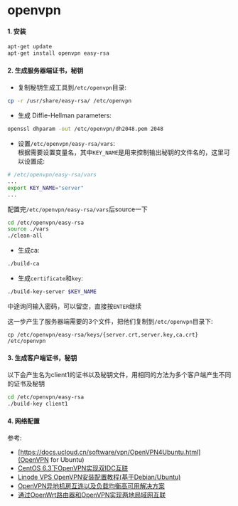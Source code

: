 # openvpn

#### 1. 安装

```zsh
apt-get update
apt-get install openvpn easy-rsa
```

#### 2. 生成服务器端证书，秘钥

- 复制秘钥生成工具到`/etc/openvpn`目录:
```zsh
cp -r /usr/share/easy-rsa/ /etc/openvpn
```

- 生成 Diffie-Hellman parameters:
```zsh
openssl dhparam -out /etc/openvpn/dh2048.pem 2048
```
- 设置`/etc/openvpn/easy-rsa/vars`:  
根据需要设置变量名，其中`KEY_NAME`是用来控制输出秘钥的文件名的，这里可以设置成:
```zsh
# /etc/openvpn/easy-rsa/vars
...
export KEY_NAME="server"
...
```
配置完`/etc/openvpn/easy-rsa/vars`后source一下
```zsh
cd /etc/openvpn/easy-rsa
source ./vars
./clean-all
```

- 生成ca:
```zsh
./build-ca
```
- 生成`certificate`和`key`:
```zsh
./build-key-server $KEY_NAME
```
中途询问输入密码，可以留空，直接按`ENTER`继续

这一步产生了服务器端需要的3个文件，把他们复制到`/etc/openvpn`目录下:
```
cp /etc/openvpn/easy-rsa/keys/{server.crt,server.key,ca.crt} /etc/openvpn
```

#### 3. 生成客户端证书，秘钥

以下会产生名为client1的证书以及秘钥文件，用相同的方法为多个客户端产生不同的证书及秘钥

```zsh
cd /etc/openvpn/easy-rsa
./build-key client1
```

#### 4. 网络配置


参考:

- [https://docs.ucloud.cn/software/vpn/OpenVPN4Ubuntu.html](OpenVPN for Ubuntu)
- [CentOS 6.3下OpenVPN实现双IDC互联](http://wangzan18.blog.51cto.com/8021085/1678272)
- [Linode VPS OpenVPN安装配置教程(基于Debian/Ubuntu)](http://www.vpser.net/build/linode-install-openvpn.html)
- [OpenVPN异地机房互连以及负载均衡高可用解决方案
](http://www.lxway.com/865859802.htm)
- [通过OpenWrt路由器和OpenVPN实现两地局域网互联](http://blog.ltns.info/linux/connect_two_home_networks_using_openvpn_and_openwrt/)